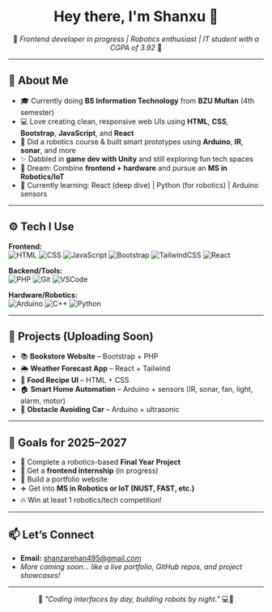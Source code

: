 <h1 align="center">Hey there, I'm Shanxu 👋</h1>
<p align="center">
  🌟 <i>Frontend developer in progress | Robotics enthusiast | IT student with a CGPA of 3.92</i> 🌟  
</p>

---

## 🧠 About Me

- 🎓 Currently doing **BS Information Technology** from **BZU Multan** (4th semester)
- 💻 Love creating clean, responsive web UIs using **HTML**, **CSS**, **Bootstrap**, **JavaScript**, and **React**
- 🤖 Did a robotics course & built smart prototypes using **Arduino**, **IR**, **sonar**, and more
- ✨ Dabbled in **game dev with Unity** and still exploring fun tech spaces
- 🎯 Dream: Combine **frontend + hardware** and pursue an **MS in Robotics/IoT**
- 🌱 Currently learning: React (deep dive) | Python (for robotics) | Arduino sensors

---

## ⚙️ Tech I Use

**Frontend:**  
![HTML](https://img.shields.io/badge/HTML-E34F26?style=for-the-badge&logo=html5&logoColor=white)
![CSS](https://img.shields.io/badge/CSS-1572B6?style=for-the-badge&logo=css3&logoColor=white)
![JavaScript](https://img.shields.io/badge/JavaScript-F7DF1E?style=for-the-badge&logo=javascript&logoColor=black)
![Bootstrap](https://img.shields.io/badge/Bootstrap-563D7C?style=for-the-badge&logo=bootstrap&logoColor=white)
![TailwindCSS](https://img.shields.io/badge/Tailwind_CSS-38B2AC?style=for-the-badge&logo=tailwind-css&logoColor=white)
![React](https://img.shields.io/badge/React-20232A?style=for-the-badge&logo=react&logoColor=61DAFB)

**Backend/Tools:**  
![PHP](https://img.shields.io/badge/PHP-777BB4?style=for-the-badge&logo=php&logoColor=white)
![Git](https://img.shields.io/badge/Git-F05032?style=for-the-badge&logo=git&logoColor=white)
![VSCode](https://img.shields.io/badge/VS_Code-007ACC?style=for-the-badge&logo=visual-studio-code&logoColor=white)

**Hardware/Robotics:**  
![Arduino](https://img.shields.io/badge/Arduino-00979D?style=for-the-badge&logo=arduino&logoColor=white)
![C++](https://img.shields.io/badge/C++-00599C?style=for-the-badge&logo=cplusplus&logoColor=white)
![Python](https://img.shields.io/badge/Python-3776AB?style=for-the-badge&logo=python&logoColor=white)

---

## 🚀 Projects (Uploading Soon)

- 📚 **Bookstore Website** – Bootstrap + PHP  
- 🌦️ **Weather Forecast App** – React + Tailwind  
- 🍱 **Food Recipe UI** – HTML + CSS  
- 🏠 **Smart Home Automation** – Arduino + sensors (IR, sonar, fan, light, alarm, motor)  
- 🤖 **Obstacle Avoiding Car** – Arduino + ultrasonic

---

## 🎯 Goals for 2025–2027

- 🧪 Complete a robotics-based **Final Year Project**  
- 💼 Get a **frontend internship** (in progress)  
- 🧠 Build a portfolio website  
- ✈️ Get into **MS in Robotics or IoT (NUST, FAST, etc.)**  
- 🔥 Win at least 1 robotics/tech competition!

---

## 📫 Let’s Connect

- **Email:** shanzarehan495@gmail.com  
- *More coming soon... like a live portfolio, GitHub repos, and project showcases!*

---

<p align="center">
  🦾 <i>"Coding interfaces by day, building robots by night."</i> 💻🤖
</p>
